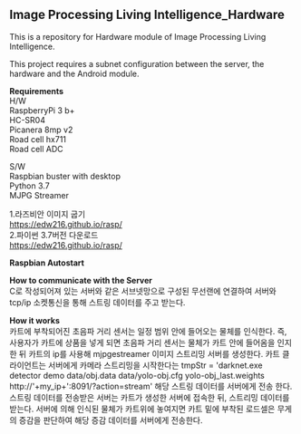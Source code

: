 Image Processing Living Intelligence_Hardware
------

This is a repository for Hardware module of Image Processing Living Intelligence.</br>

This project requires a subnet configuration between the server, the hardware and the Android module.</br>


**Requirements**</br>
H/W</br>
RaspberryPi 3 b+</br>
HC-SR04</br>
Picanera 8mp v2</br>
Road cell hx711</br>
Road cell ADC </br>

S/W</br>
Raspbian buster with desktop</br>
Python 3.7</br>
MJPG Streamer</br>


1.라즈비안 이미지 굽기</br>
https://edw216.github.io/rasp/</br>
2.파이썬 3.7버전 다운로드</br>
https://edw216.github.io/rasp/</br>


**Raspbian Autostart**</br>


**How to communicate with the Server**</br>
C로 작성되어져 있는 서버와 같은 서브넷망으로 구성된 무선랜에 연결하여 서버와 tcp/ip 소켓통신을 통해 스트링 데이터를 주고 받는다.</br>



**How it works**</br>
카트에 부착되어진 초음파 거리 센서는 일정 범위 안에 들어오는 물체를 인식한다. 즉, 사용자가 카트에 상품을 넣게 되면 초음파 거리 센서는 물체가 카트 안에 들어옴을 인지 한 뒤 카트의 ip를 사용해 mjpgestreamer 이미지 스트리밍 서버를 생성한다. 카트 클라이언트는 서버에게 카메라 스트리밍을 시작한다는 tmpStr = 'darknet.exe detector demo data/obj.data data/yolo-obj.cfg yolo-obj_last.weights http://'+my_ip+':8091/?action=stream' 해당 스트링 데이터를 서버에게 전송 한다. 스트링 데이터를 전송받은 서버는 카트가 생성한 서버에 접속한 뒤, 스트리밍 데이터를 받는다. 서버에 의해 인식된 물체가 카트위에 놓여지면 카트 밑에 부착된 로드셀은 무게의 증감을 판단하여 해당 증감 데이터를 서버에게 전송한다.</br>

